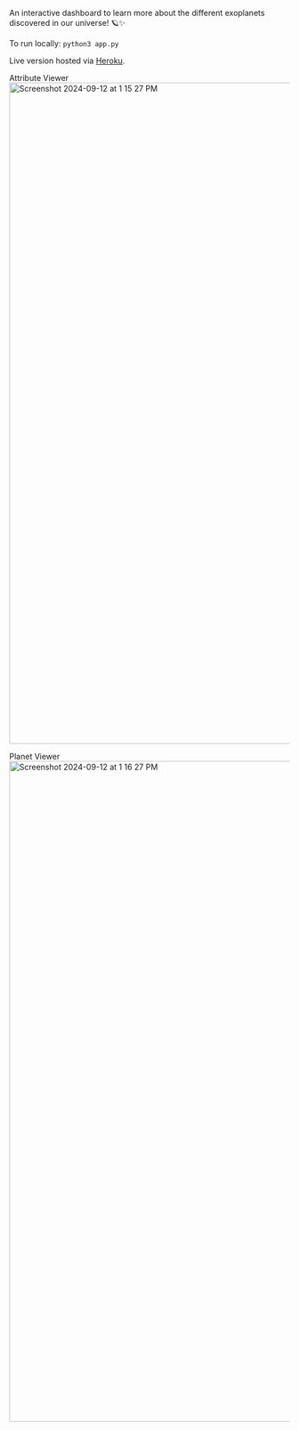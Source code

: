 An interactive dashboard to learn more about the different exoplanets discovered in our universe! 🪐✨

To run locally: `python3 app.py`

Live version hosted via [Heroku](https://exoplanets-dashboard-f215cb9c127b.herokuapp.com/).

Attribute Viewer
<img width="1188" alt="Screenshot 2024-09-12 at 1 15 27 PM" src="https://github.com/user-attachments/assets/ca3a0dab-9781-4467-99ae-7651c3d586f8">

Planet Viewer
<img width="1187" alt="Screenshot 2024-09-12 at 1 16 27 PM" src="https://github.com/user-attachments/assets/3bb24ff2-f3f2-48b6-a350-5759cc6501f3">
